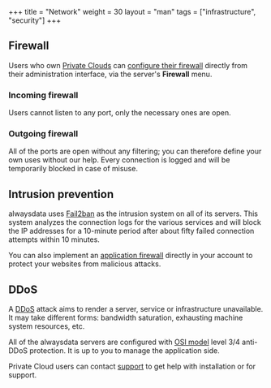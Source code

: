 +++
title = "Network"
weight = 30
layout = "man"
tags = ["infrastructure", "security"]
+++

## Firewall

Users who own [Private Clouds](accounts/billing/private-cloud-prices) can [configure their firewall](configure-firewall) directly from their administration interface, via the server's **Firewall** menu.

### Incoming firewall

Users cannot listen to any port, only the necessary ones are open.

### Outgoing firewall

All of the ports are open without any filtering; you can therefore define your own uses without our help. Every connection is logged and will be temporarily blocked in case of misuse.

## Intrusion prevention

alwaysdata uses [Fail2ban](http://www.fail2ban.org/) as the intrusion system on all of its servers. This system analyzes the connection logs for the various services and will block the IP addresses for a 10-minute period after about fifty failed connection attempts within 10 minutes.

You can also implement an [application firewall](sites/waf) directly in your account to protect your websites from malicious attacks.

## DDoS

A [DDoS](https://en.wikipedia.org/wiki/Denial-of-service_attack) attack aims to render a server, service or infrastructure unavailable. It may take different forms: bandwidth saturation, exhausting machine system resources, etc.

All of the alwaysdata servers are configured with [OSI model](https://en.wikipedia.org/wiki/OSI_model) level 3/4 anti-DDoS protection. It is up to you to manage the application side.

Private Cloud users can contact [support](https://admin.alwaysdata.com/support/add/) to get help with installation or for support.

